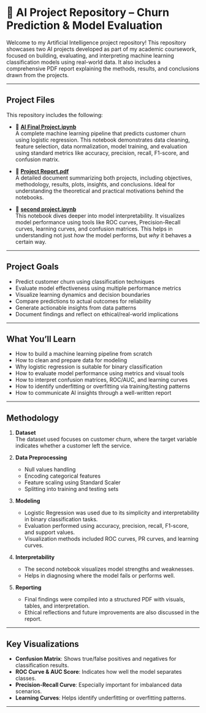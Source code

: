 # 🤖 AI  Project Repository – Churn Prediction & Model Evaluation

Welcome to my Artificial Intelligence project repository! This repository showcases two AI projects developed as part of my academic coursework, focused on building, evaluating, and interpreting machine learning classification models using real-world data. It also includes a comprehensive PDF report explaining the methods, results, and conclusions drawn from the projects.

---

##  Project Files

This repository includes the following:

- 🔹 **[AI Final Project.ipynb](https://github.com/Pranathivutla30/Artificial-intelligence/blob/main/AI%20Final%20Project.ipynb)**  
  A complete machine learning pipeline that predicts customer churn using logistic regression. This notebook demonstrates data cleaning, feature selection, data normalization, model training, and evaluation using standard metrics like accuracy, precision, recall, F1-score, and confusion matrix.

- 📄 **[Project Report.pdf](https://github.com/Pranathivutla30/Artificial-intelligence/blob/main/Project%20Report.pdf)**  
  A detailed document summarizing both projects, including objectives, methodology, results, plots, insights, and conclusions. Ideal for understanding the theoretical and practical motivations behind the notebooks.

- 🔹 **[second project.ipynb](https://github.com/Pranathivutla30/Artificial-intelligence/blob/main/second%20project.ipynb)**  
  This notebook dives deeper into model interpretability. It visualizes model performance using tools like ROC curves, Precision-Recall curves, learning curves, and confusion matrices. This helps in understanding not just *how* the model performs, but *why* it behaves a certain way.

---

##  Project Goals

- Predict customer churn using classification techniques  
- Evaluate model effectiveness using multiple performance metrics  
- Visualize learning dynamics and decision boundaries  
- Compare predictions to actual outcomes for reliability  
- Generate actionable insights from data patterns  
- Document findings and reflect on ethical/real-world implications

---

##  What You’ll Learn

- How to build a machine learning pipeline from scratch
- How to clean and prepare data for modeling
- Why logistic regression is suitable for binary classification
- How to evaluate model performance using metrics and visual tools
- How to interpret confusion matrices, ROC/AUC, and learning curves
- How to identify underfitting or overfitting via training/testing patterns
- How to communicate AI insights through a well-written report

---

##  Methodology

1. **Dataset**  
   The dataset used focuses on customer churn, where the target variable indicates whether a customer left the service.

2. **Data Preprocessing**  
   - Null values handling  
   - Encoding categorical features  
   - Feature scaling using Standard Scaler  
   - Splitting into training and testing sets

3. **Modeling**  
   - Logistic Regression was used due to its simplicity and interpretability in binary classification tasks.
   - Evaluation performed using accuracy, precision, recall, F1-score, and support values.
   - Visualization methods included ROC curves, PR curves, and learning curves.

4. **Interpretability**  
   - The second notebook visualizes model strengths and weaknesses.
   - Helps in diagnosing where the model fails or performs well.

5. **Reporting**  
   - Final findings were compiled into a structured PDF with visuals, tables, and interpretation.
   - Ethical reflections and future improvements are also discussed in the report.

---

##  Key Visualizations

- **Confusion Matrix**: Shows true/false positives and negatives for classification results.
- **ROC Curve & AUC Score**: Indicates how well the model separates classes.
- **Precision-Recall Curve**: Especially important for imbalanced data scenarios.
- **Learning Curves**: Helps identify underfitting or overfitting patterns.

---




  
